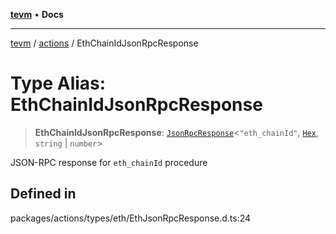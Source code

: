[**tevm**](../../README.md) • **Docs**

***

[tevm](../../modules.md) / [actions](../README.md) / EthChainIdJsonRpcResponse

# Type Alias: EthChainIdJsonRpcResponse

> **EthChainIdJsonRpcResponse**: [`JsonRpcResponse`](../../index/type-aliases/JsonRpcResponse.md)\<`"eth_chainId"`, [`Hex`](../../index/type-aliases/Hex.md), `string` \| `number`\>

JSON-RPC response for `eth_chainId` procedure

## Defined in

packages/actions/types/eth/EthJsonRpcResponse.d.ts:24
